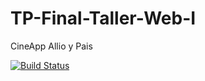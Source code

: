 # TP-Final-Taller-Web-I
CineApp Allio y Pais

[![Build Status](https://travis-ci.org/tompais/TP-Final-Taller-Web-I.svg?branch=master)](https://travis-ci.org/tompais/TP-Final-Taller-Web-I)
